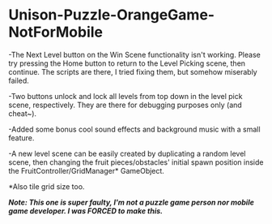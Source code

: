 # Unison-Puzzle-OrangeGame-NotForMobile
-The Next Level button on the Win Scene functionality isn't working. Please try pressing the Home button to return to the Level Picking scene, then continue. The scripts are there, I tried fixing them, but somehow miserably failed.

-Two buttons unlock and lock all levels from top down in the level pick scene, respectively. They are there for debugging purposes only (and cheat~).

-Added some bonus cool sound effects and background music with a small feature.

-A new level scene can be easily created by duplicating a random level scene, then changing the fruit pieces/obstacles' initial spawn position inside the FruitController/GridManager* GameObject.

*Also tile grid size too.

***Note: This one is super faulty, I'm not a puzzle game person nor mobile game developer. I was FORCED to make this.***

